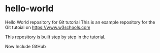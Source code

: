 # hello-world
Hello World repository for Git tutorial
This is an example repository for the Git tutoial on https://www.w3schools.com

This repository is built step by step in the tutorial.

Now Include GitHub
